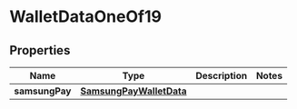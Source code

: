 

# WalletDataOneOf19


## Properties

| Name | Type | Description | Notes |
|------------ | ------------- | ------------- | -------------|
|**samsungPay** | [**SamsungPayWalletData**](SamsungPayWalletData.md) |  |  |



